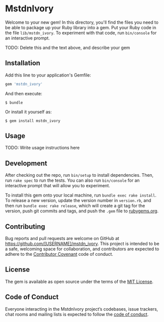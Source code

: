 # MstdnIvory

Welcome to your new gem! In this directory, you'll find the files you need to be able to package up your Ruby library into a gem. Put your Ruby code in the file `lib/mstdn_ivory`. To experiment with that code, run `bin/console` for an interactive prompt.

TODO: Delete this and the text above, and describe your gem

## Installation

Add this line to your application's Gemfile:

```ruby
gem 'mstdn_ivory'
```

And then execute:

    $ bundle

Or install it yourself as:

    $ gem install mstdn_ivory

## Usage

TODO: Write usage instructions here

## Development

After checking out the repo, run `bin/setup` to install dependencies. Then, run `rake spec` to run the tests. You can also run `bin/console` for an interactive prompt that will allow you to experiment.

To install this gem onto your local machine, run `bundle exec rake install`. To release a new version, update the version number in `version.rb`, and then run `bundle exec rake release`, which will create a git tag for the version, push git commits and tags, and push the `.gem` file to [rubygems.org](https://rubygems.org).

## Contributing

Bug reports and pull requests are welcome on GitHub at https://github.com/[USERNAME]/mstdn_ivory. This project is intended to be a safe, welcoming space for collaboration, and contributors are expected to adhere to the [Contributor Covenant](http://contributor-covenant.org) code of conduct.

## License

The gem is available as open source under the terms of the [MIT License](https://opensource.org/licenses/MIT).

## Code of Conduct

Everyone interacting in the MstdnIvory project’s codebases, issue trackers, chat rooms and mailing lists is expected to follow the [code of conduct](https://github.com/[USERNAME]/mstdn_ivory/blob/master/CODE_OF_CONDUCT.md).
